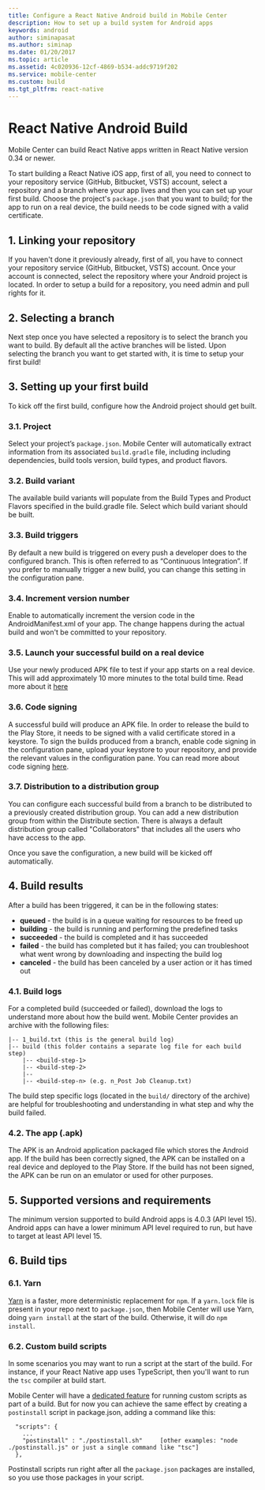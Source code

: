 ```yaml
---
title: Configure a React Native Android build in Mobile Center
description: How to set up a build system for Android apps
keywords: android
author: siminapasat
ms.author: siminap
ms.date: 01/20/2017
ms.topic: article
ms.assetid: 4c020936-12cf-4869-b534-addc9719f202
ms.service: mobile-center
ms.custom: build
ms.tgt_pltfrm: react-native
---
```


# React Native Android Build

Mobile Center can build React Native apps written in React Native version 0.34 or newer.

To start building a React Native iOS app, first of all, you need to connect to your repository service (GitHub, Bitbucket, VSTS) account, select a repository and a branch where your app lives and then you can set up your first build. Choose the project's `package.json` that you want to build; for the app to run on a real device, the build needs to be code signed with a valid certificate.

## 1. Linking your repository
If you haven't done it previously already, first of all, you have to connect your repository service (GitHub, Bitbucket, VSTS) account. Once your account is connected, select the repository where your Android project is located. In order to setup a build for a repository, you need admin and pull rights for it.

## 2. Selecting a branch
Next step once you have selected a repository is to select the branch you want to build. By default all the active branches will be listed. Upon selecting the branch you want to get started with, it is time to setup your first build!

## 3. Setting up your first build
To kick off the first build, configure how the Android project should get built.

### 3.1. Project
Select your project’s `package.json`. Mobile Center will automatically extract information from its associated `build.gradle` file, including including dependencies, build tools version, build types, and product flavors.

### 3.2. Build variant
The available build variants will populate from the Build Types and Product Flavors specified in the build.gradle file. Select which build variant should be built.

### 3.3. Build triggers
By default a new build is triggered on every push a developer does to the configured branch. This is often referred to as “Continuous Integration”. If you prefer to manually trigger a new build, you can change this setting in the configuration pane.

### 3.4. Increment version number
Enable to automatically increment the version code in the AndroidManifest.xml of your app. The change happens during the actual build and won't be committed to your repository.

### 3.5. Launch your successful build on a real device
Use your newly produced APK file to test if your app starts on a real device. This will add approximately 10 more minutes to the total build time. Read more about it [here](~/build/build-test-integration.md)

### 3.6. Code signing
A successful build will produce an APK file. In order to release the build to the Play Store, it needs to be signed with a valid certificate stored in a keystore. To sign the builds produced from a branch, enable code signing in the configuration pane, upload your keystore to your repository, and provide the relevant values in the configuration pane. You can read more about code signing [here](~/build/android/code-signing/setup.md).

### 3.7. Distribution to a distribution group

You can configure each successful build from a branch to be distributed to a previously created distribution group. You can add a new distribution group from within the Distribute section. There is always a default distribution group called "Collaborators" that includes all the users who have access to the app.

Once you save the configuration, a new build will be kicked off automatically.

## 4. Build results
After a build has been triggered, it can be in the following states:
* **queued** -  the build is in a queue waiting for resources to be freed up
* **building** - the build is running and performing the predefined tasks
* **succeeded** - the build is completed and it has succeeded
* **failed** - the build has completed but it has failed; you can troubleshoot what went wrong by downloading and inspecting the build log
* **canceled** - the build has been canceled by a user action or it has timed out

### 4.1. Build logs
For a completed build (succeeded or failed), download the logs to understand more about how the build went. Mobile Center provides an archive with the following files:
```
|-- 1_build.txt (this is the general build log)
|-- build (this folder contains a separate log file for each build step)
    |-- <build-step-1>
    |-- <build-step-2>
    |--
    |-- <build-step-n> (e.g. n_Post Job Cleanup.txt)
```

The build step specific logs (located in the `build/` directory of the archive) are helpful for troubleshooting and understanding in what step and why the build failed.

### 4.2. The app (.apk)
The APK is an Android application packaged file which stores the Android app. If the build has been correctly signed, the APK can be installed on a real device and deployed to the Play Store. If the build has not been signed, the APK can be run on an emulator or used for other purposes.

## 5. Supported versions and requirements
The minimum version supported to build Android apps is 4.0.3 (API level 15). Android apps can have a lower minimum API level required to run, but have to target at least API level 15.

## 6. Build tips

### 6.1. Yarn

[Yarn](https://yarnpkg.com) is a faster, more deterministic replacement for `npm`. If a `yarn.lock` file is present in your repo next to `package.json`, then Mobile Center will use Yarn, doing `yarn install` at the start of the build. Otherwise, it will do `npm install`.

### 6.2. Custom build scripts

In some scenarios you may want to run a script at the start of the build. For instance, if your React Native app uses TypeScript, then you'll want to run the `tsc` compiler at build start.

Mobile Center will have a [dedicated feature](~/general/roadmap.md#build-service) for running custom scripts as part of a build. But for now you can achieve the same effect by creating a `postinstall` script in package.json, adding a command like this:

```
  "scripts": {
    ...
    "postinstall" : "./postinstall.sh"     [other examples: "node ./postinstall.js" or just a single command like "tsc"]
  },
```

Postinstall scripts run right after all the `package.json` packages are installed, so you use those packages in your script.
